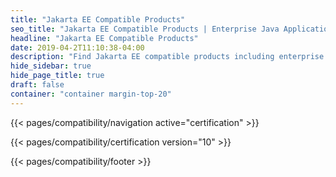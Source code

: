 ```yaml
---
title: "Jakarta EE Compatible Products"
seo_title: "Jakarta EE Compatible Products | Enterprise Java Application and Web Servers"
headline: "Jakarta EE Compatible Products"
date: 2019-04-2T11:10:38-04:00
description: "Find Jakarta EE compatible products including enterprise java application servers and platforms to build your cloud native Java application."
hide_sidebar: true
hide_page_title: true
draft: false
container: "container margin-top-20"
---
```


{{< pages/compatibility/navigation active="certification" >}}

{{< pages/compatibility/certification version="10" >}}

{{< pages/compatibility/footer >}}